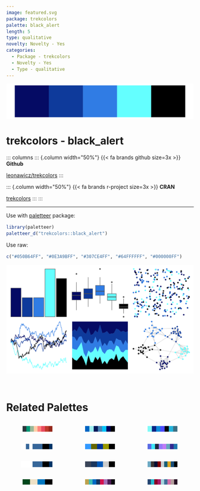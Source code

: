```yaml
---
image: featured.svg
package: trekcolors
palette: black_alert
length: 5
type: qualitative
novelty: Novelty - Yes
categories:
  - Package - trekcolors
  - Novelty - Yes
  - Type - qualitative
---
```


![](featured.svg)

# trekcolors - black_alert 

::: columns
::: {.column width="50%"}
{{< fa brands github size=3x >}}
**Github**

[leonawicz/trekcolors](https://github.com/leonawicz/trekcolors)
:::

::: {.column width="50%"}
{{< fa brands r-project size=3x >}}
**CRAN**

[trekcolors](https://CRAN.R-project.org/package=trekcolors)
:::
:::

<hr> 

Use with [paletteer](https://emilhvitfeldt.github.io/paletteer/) package:

```r
library(paletteer)
paletteer_d("trekcolors::black_alert")
```

Use raw:

```r
c("#050B64FF", "#0E3A9BFF", "#307CE4FF", "#64FFFFFF", "#000000FF")
``` 

![](examples.png) 

<br>

# Related Palettes

<div class="list" style="display: grid; grid-template-columns: auto auto auto;"> <figure class="figure">
<a href="../../awtools/a_palette/"> <img src="../../awtools/a_palette/featured.svg" style="width: 100%;" class="figure-img"></a>
</figure> <figure class="figure">
<a href="../../tvthemes/LapisLazuli/"> <img src="../../tvthemes/LapisLazuli/featured.svg" style="width: 100%;" class="figure-img"></a>
</figure> <figure class="figure">
<a href="../../tvthemes/Aquamarine/"> <img src="../../tvthemes/Aquamarine/featured.svg" style="width: 100%;" class="figure-img"></a>
</figure> <figure class="figure">
<a href="../../ggprism/blueprint/"> <img src="../../ggprism/blueprint/featured.svg" style="width: 100%;" class="figure-img"></a>
</figure> <figure class="figure">
<a href="../../Manu/Gloomy_Nudi/"> <img src="../../Manu/Gloomy_Nudi/featured.svg" style="width: 100%;" class="figure-img"></a>
</figure> <figure class="figure">
<a href="../../tvthemes/Flourite/"> <img src="../../tvthemes/Flourite/featured.svg" style="width: 100%;" class="figure-img"></a>
</figure> <figure class="figure">
<a href="../../ggprism/blueprint3/"> <img src="../../ggprism/blueprint3/featured.svg" style="width: 100%;" class="figure-img"></a>
</figure> <figure class="figure">
<a href="../../nbapalettes/magic_city2/"> <img src="../../nbapalettes/magic_city2/featured.svg" style="width: 100%;" class="figure-img"></a>
</figure> <figure class="figure">
<a href="../../tvthemes/Dark/"> <img src="../../tvthemes/Dark/featured.svg" style="width: 100%;" class="figure-img"></a>
</figure> <figure class="figure">
<a href="../../nbapalettes/bucks/"> <img src="../../nbapalettes/bucks/featured.svg" style="width: 100%;" class="figure-img"></a>
</figure> <figure class="figure">
<a href="../../feathers/cassowary/"> <img src="../../feathers/cassowary/featured.svg" style="width: 100%;" class="figure-img"></a>
</figure> <figure class="figure">
<a href="../../peRReo/planb/"> <img src="../../peRReo/planb/featured.svg" style="width: 100%;" class="figure-img"></a>
</figure> 
</div>
